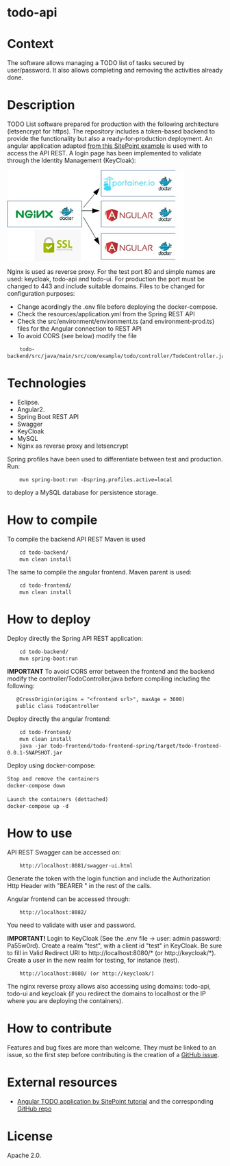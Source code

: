 # todo-api

# Context

The software allows managing a TODO list of tasks secured by user/password. It also allows completing and removing the activities already done. 

# Description

TODO List software prepared for production with the following architecture (letsencrypt for https). The repository includes a token-based backend to provide the functionality but also a ready-for-production deployment. An angular application adapted [from this SitePoint example](https://www.sitepoint.com/angular-2-tutorial/) is used with to access the API REST. A login page has been implemented to validate through the Identity Management (KeyCloak):

![Diagram](img/nginx-proxy-angular.jpg)

Nginx is used as reverse proxy. For the test port 80 and simple names are used: keycloak, todo-api and todo-ui. For production the port must be changed to 443 and include suitable domains. Files to be changed for configuration purposes:
- Change acordingly the .env file before deploying the docker-compose.
- Check the resources/application.yml from the Spring REST API
- Check the src/environment/environment.ts (and environment-prod.ts) files for the Angular connection to REST API
- To avoid CORS (see below) modify the file 
```
    todo-backend/src/java/main/src/com/example/todo/controller/TodoController.java 
```

# Technologies

- Eclipse.
- Angular2.
- Spring Boot REST API
- Swagger
- KeyCloak
- MySQL
- Nginx as reverse proxy and letsencrypt

Spring profiles have been used to differentiate between test and production. Run:
```
	mvn spring-boot:run -Dspring.profiles.active=local
```
to deploy a MySQL database for persistence storage.

# How to compile

To compile the backend API REST Maven is used

```
	cd todo-backend/
	mvn clean install
```

The same to compile the angular frontend. Maven parent is used:

```
	cd todo-frontend/
	mvn clean install
```

# How to deploy

Deploy directly the Spring API REST application:

```
	cd todo-backend/
	mvn spring-boot:run
```

**IMPORTANT** To avoid CORS error between the frontend and the backend modify the controller/TodoController.java before compiling including the following:
```
   @CrossOrigin(origins = "<frontend url>", maxAge = 3600)
   public class TodoController
```

Deploy directly the angular frontend:
```
	cd todo-frontend/
	mvn clean install
	java -jar todo-frontend/todo-frontend-spring/target/todo-frontend-0.0.1-SNAPSHOT.jar
```

Deploy using docker-compose:

```
Stop and remove the containers
docker-compose down

Launch the containers (dettached)
docker-compose up -d
```

# How to use

API REST Swagger can be accessed on:

```
	http://localhost:8081/swagger-ui.html
```

Generate the token with the login function and include the Authorization Http Header with "BEARER <token>" in the rest of the calls.

Angular frontend can be accessed through:
```
	http://localhost:8082/
```

You need to validate with user and password. 

**IMPORTANT!** Login to KeyCloak (See the .env file -> user: admin password: Pa55w0rd). Create a realm "test", with a client id "test" in KeyCloak. Be sure to fill in Valid Redirect URI to http://localhost:8080/* (or http://keycloak/*). Create a user in the new realm for testing, for instance (test).
```
	http://localhost:8080/ (or http://keycloak/)
```

The nginx reverse proxy allows also accessing using domains: todo-api, todo-ui and keycloak (if you redirect the domains to localhost or the IP where you are deploying the containers).

# How to contribute

Features and bug fixes are more than welcome. They must be linked to an issue, so the first step before contributing is the creation of a [GitHub issue](https://github.com/carloscaverobarca/todo-api/issues).

# External resources

- [Angular TODO application by SitePoint tutorial](https://www.sitepoint.com/angular-2-tutorial/) and the corresponding [GitHub repo](https://github.com/sitepoint-editors/angular-todo-app/tree/master/src/app)

# License

Apache 2.0.